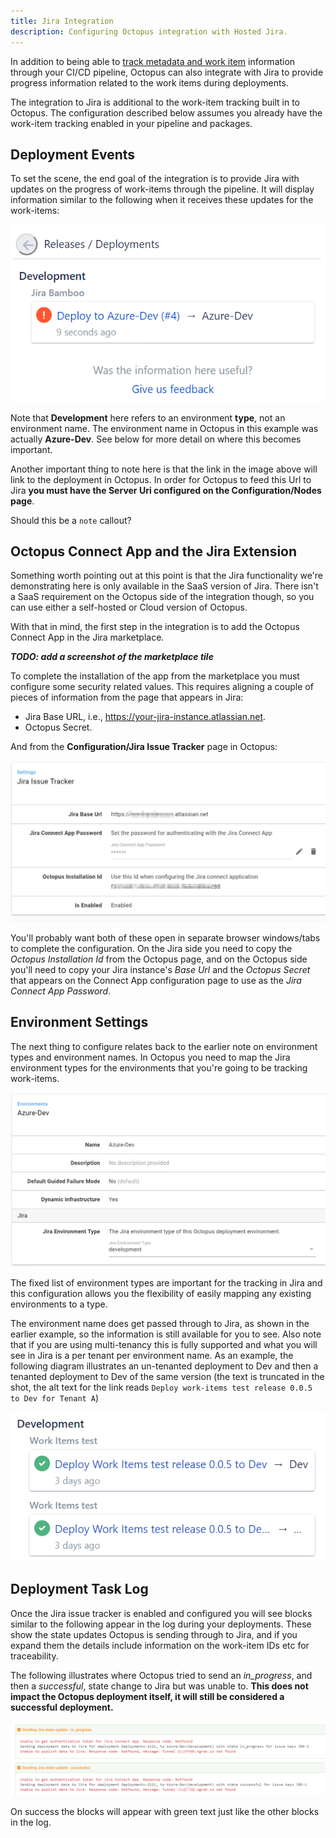 ```yaml
---
title: Jira Integration
description: Configuring Octopus integration with Hosted Jira.
---
```


In addition to being able to [track metadata and work item](index.md) information through your CI/CD pipeline, Octopus can also integrate with Jira to provide progress information related to the work items during deployments.

The integration to Jira is additional to the work-item tracking built in to Octopus. The configuration described below assumes you already have the work-item tracking enabled in your pipeline and packages.

## Deployment Events

To set the scene, the end goal of the integration is to provide Jira with updates on the progress of work-items through the pipeline. It will display information similar to the following when it receives these updates for the work-items:

![Jira Deployments](jira-deployment.png)

Note that **Development** here refers to an environment **type**, not an environment name. The environment name in Octopus in this example was actually **Azure-Dev**. See below for more detail on where this becomes important.

Another important thing to note here is that the link in the image above will link to the deployment in Octopus. In order for Octopus to feed this Url to Jira **you must have the Server Uri configured on the Configuration/Nodes page**.

Should this be a `note` callout?

## Octopus Connect App and the Jira Extension

Something worth pointing out at this point is that the Jira functionality we're demonstrating here is only available in the SaaS version of Jira. There isn't a SaaS requirement on the Octopus side of the integration though, so you can use either a self-hosted or Cloud version of Octopus.

With that in mind, the first step in the integration is to add the Octopus Connect App in the Jira marketplace.

***TODO: add a screenshot of the marketplace tile***

To complete the installation of the app from the marketplace you must configure some security related values. This requires aligning a couple of pieces of information from the page that appears in Jira:

- Jira Base URL, i.e., https://your-jira-instance.atlassian.net.
- Octopus Secret.

And from the **Configuration/Jira Issue Tracker** page in Octopus:

![Octopus Jira Issue Tracker configuration](octo-jira-config.png)

You'll probably want both of these open in separate browser windows/tabs to complete the configuration. On the Jira side you need to copy the _Octopus Installation Id_ from the Octopus page, and on the Octopus side you'll need to copy your Jira instance's *Base Url* and the *Octopus Secret* that appears on the Connect App configuration page to use as the *Jira Connect App Password*.

## Environment Settings

The next thing to configure relates back to the earlier note on environment types and environment names. In Octopus you need to map the Jira environment types for the environments that you're going to be tracking work-items.

![Octopus Environment](octo-env.png)

The fixed list of environment types are important for the tracking in Jira and this configuration allows you the flexibility of easily mapping any existing environments to a type.

The environment name does get passed through to Jira, as shown in the earlier example, so the information is still available for you to see. Also note that if you are using multi-tenancy this is fully supported and what you will see in Jira is a per tenant per environment name. As an example, the following diagram illustrates an un-tenanted deployment to Dev and then a tenanted deployment to Dev of the same version (the text is truncated in the shot, the alt text for the link reads `Deploy work-items test release 0.0.5 to Dev for Tenant A`)

![Jira Multi-Tenant progress](jira-multi-tenant.png)

## Deployment Task Log

Once the Jira issue tracker is enabled and configured you will see blocks similar to the following appear in the log during your deployments. These show the state updates Octopus is sending through to Jira, and if you expand them the details include information on the work-item IDs etc for traceability.

The following illustrates where Octopus tried to send an _in_progress_, and then a _successful_, state change to Jira but was unable to. **This does not impact the Octopus deployment itself, it will still be considered a successful deployment.**

![Deployment task log](deploy-task-log.png)

On success the blocks will appear with green text just like the other blocks in the log.
